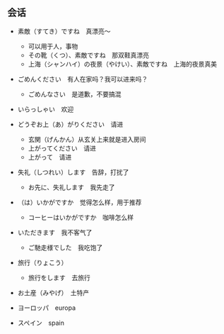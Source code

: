 ## 会话

- 素敵（すてき）ですね　真漂亮～
    - 可以用于人，事物
    - その靴（くつ）、素敵ですね　那双鞋真漂亮
    - 上海（シャンハイ）の夜景（やけい）、素敵ですね　上海的夜景真美

- ごめんください　有人在家吗？我可以进来吗？
    - ごめんなさい　是道歉，不要搞混

- いらっしゃい　欢迎

- どうぞお上（あ）がりください　请进
    - 玄関（げんかん）从玄关上来就是进入房间
    - 上がってください　请进
    - 上がって　请进

- 失礼（しつれい）します　告辞，打扰了
    - お先に、失礼します　我先走了

- （は）いかがですか　觉得怎么样，用于推荐
    - コーヒーはいかがですか　咖啡怎么样

- いただきます　我不客气了
    - ご馳走様でした　我吃饱了

- 旅行（りょこう）　
    - 旅行をします　去旅行

- お土産（みやげ）　土特产

- ヨーロッパ　europa 

- スペイン　spain 



